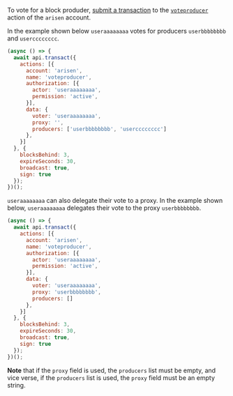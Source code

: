 To vote for a block produder, [submit a transaction](01_how-to-submit-a-transaction.md) to the [`voteproducer`](https://github.com/ARISENIO/arisen.contracts/blob/52fbd4ac7e6c38c558302c48d00469a4bed35f7c/contracts/arisen.system/include/arisen.system/arisen.system.hpp#L1130) action of the `arisen` account.

In the example shown below `useraaaaaaaa` votes for producers `userbbbbbbbb` and `usercccccccc`.
```javascript
(async () => {
  await api.transact({
    actions: [{
      account: 'arisen',
      name: 'voteproducer',
      authorization: [{
        actor: 'useraaaaaaaa',
        permission: 'active',
      }],
      data: {
        voter: 'useraaaaaaaa',
        proxy: '',
        producers: ['userbbbbbbbb', 'usercccccccc']
      },
    }]
  }, {
    blocksBehind: 3,
    expireSeconds: 30,
    broadcast: true,
    sign: true
  });
})();
```

`useraaaaaaaa` can also delegate their vote to a proxy.  In the example shown below, `useraaaaaaaa` delegates their vote to the proxy `userbbbbbbbb`.
```javascript
(async () => {
  await api.transact({
    actions: [{
      account: 'arisen',
      name: 'voteproducer',
      authorization: [{
        actor: 'useraaaaaaaa',
        permission: 'active',
      }],
      data: {
        voter: 'useraaaaaaaa',
        proxy: 'userbbbbbbbb',
        producers: []
      },
    }]
  }, {
    blocksBehind: 3,
    expireSeconds: 30,
    broadcast: true,
    sign: true
  });
})();
```

**Note** that if the `proxy` field is used, the `producers` list must be empty, and vice verse, if the `producers` list is used, the `proxy` field must be an empty string.